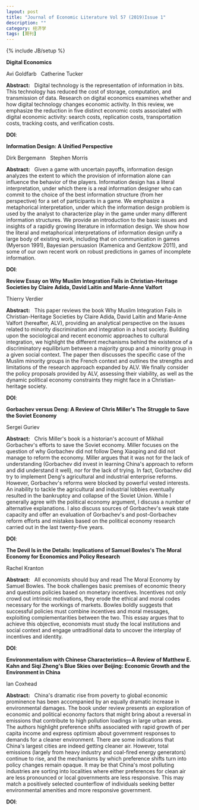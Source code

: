 ```yaml
---
layout: post
title: "Journal of Economic Literature Vol 57 (2019)Issue 1"
description: ""
category: 经济学
tags: [期刊]
---
```

{% include JB/setup %}

<p><strong>Digital Economics</strong></p>
<p>Avi Goldfarb&nbsp;&nbsp;&nbsp;Catherine Tucker&nbsp;&nbsp;&nbsp;</p>
<p><strong>Abstract:</strong>&nbsp;&nbsp;&nbsp;Digital technology is the representation of information in bits. This technology has reduced the cost of storage, computation, and transmission of data. Research on digital economics examines whether and how digital technology changes economic activity. In this review, we emphasize the reduction in five distinct economic costs associated with digital economic activity: search costs, replication costs, transportation costs, tracking costs, and verification costs.</p>
<p><strong>DOI</strong>:
</p>
<p> </p>
<p> </p>
  

<p><strong>Information Design: A Unified Perspective</strong></p>
<p>Dirk Bergemann&nbsp;&nbsp;&nbsp;Stephen Morris&nbsp;&nbsp;&nbsp;</p>
<p><strong>Abstract:</strong>&nbsp;&nbsp;&nbsp;Given a game with uncertain payoffs, information design analyzes the extent to which the provision of information alone can influence the behavior of the players. Information design has a literal interpretation, under which there is a real information designer who can commit to the choice of the best information structure (from her perspective) for a set of participants in a game. We emphasize a metaphorical interpretation, under which the information design problem is used by the analyst to characterize play in the game under many different information structures. We provide an introduction to the basic issues and insights of a rapidly growing literature in information design. We show how the literal and metaphorical interpretations of information design unify a large body of existing work, including that on communication in games (Myerson 1991), Bayesian persuasion (Kamenica and Gentzkow 2011), and some of our own recent work on robust predictions in games of incomplete information.</p>
<p><strong>DOI</strong>:
</p>
<p> </p>
<p> </p>
  

<p><strong>Review Essay on Why Muslim Integration Fails in Christian-Heritage Societies by Claire Adida, David Laitin and Marie-Anne Valfort</strong></p>
<p>Thierry Verdier&nbsp;&nbsp;&nbsp;</p>
<p><strong>Abstract:</strong>&nbsp;&nbsp;&nbsp;This paper reviews the book Why Muslim Integration Fails in Christian-Heritage Societies by Claire Adida, David Laitin and Marie-Anne Valfort (hereafter, ALV), providing an analytical perspective on the issues related to minority discrimination and integration in a host society. Building upon the sociological and recent economic approaches to cultural integration, we highlight the different mechanisms behind the existence of a discriminatory equilibrium between a majority group and a minority group in a given social context. The paper then discusses the specific case of the Muslim minority groups in the French context and outlines the strengths and limitations of the research approach expanded by ALV. We finally consider the policy proposals provided by ALV, assessing their viability, as well as the dynamic political economy constraints they might face in a Christian-heritage society.</p>
<p><strong>DOI</strong>:
</p>
<p> </p>
<p> </p>
  

<p><strong>Gorbachev versus Deng: A Review of Chris Miller's The Struggle to Save the Soviet Economy</strong></p>
<p>Sergei Guriev&nbsp;&nbsp;&nbsp;</p>
<p><strong>Abstract:</strong>&nbsp;&nbsp;&nbsp;Chris Miller's book is a historian's account of Mikhail Gorbachev's efforts to save the Soviet economy. Miller focuses on the question of why Gorbachev did not follow Deng Xiaoping and did not manage to reform the economy. Miller argues that it was not for the lack of understanding (Gorbachev did invest in learning China's approach to reform and did understand it well), nor for the lack of trying. In fact, Gorbachev did try to implement Deng's agricultural and industrial enterprise reforms. However, Gorbachev's reforms were blocked by powerful vested interests. An inability to tackle the agricultural and industrial lobbies eventually resulted in the bankruptcy and collapse of the Soviet Union. While I generally agree with the political economy argument, I discuss a number of alternative explanations. I also discuss sources of Gorbachev's weak state capacity and offer an evaluation of Gorbachev's and post-Gorbachev reform efforts and mistakes based on the political economy research carried out in the last twenty-five years.</p>
<p><strong>DOI</strong>:
</p>
<p> </p>
<p> </p>
  

<p><strong>The Devil Is in the Details: Implications of Samuel Bowles's The Moral Economy for Economics and Policy Research</strong></p>
<p>Rachel Kranton&nbsp;&nbsp;&nbsp;</p>
<p><strong>Abstract:</strong>&nbsp;&nbsp;&nbsp;All economists should buy and read The Moral Economy by Samuel Bowles. The book challenges basic premises of economic theory and questions policies based on monetary incentives. Incentives not only crowd out intrinsic motivations, they erode the ethical and moral codes necessary for the workings of markets. Bowles boldly suggests that successful policies must combine incentives and moral messages, exploiting complementarities between the two. This essay argues that to achieve this objective, economists must study the local institutions and social context and engage untraditional data to uncover the interplay of incentives and identity.</p>
<p><strong>DOI</strong>:
</p>
<p> </p>
<p> </p>
  

<p><strong>Environmentalism with Chinese Characteristics—A Review of Matthew E. Kahn and Siqi Zheng's Blue Skies over Beijing: Economic Growth and the Environment in China</strong></p>
<p>Ian Coxhead&nbsp;&nbsp;&nbsp;</p>
<p><strong>Abstract:</strong>&nbsp;&nbsp;&nbsp;China's dramatic rise from poverty to global economic prominence has been accompanied by an equally dramatic increase in environmental damages. The book under review presents an exploration of economic and political economy factors that might bring about a reversal in emissions that contribute to high pollution loadings in large urban areas. The authors highlight preference shifts associated with rapid growth of per capita income and express optimism about government responses to demands for a cleaner environment. There are some indications that China's largest cities are indeed getting cleaner air. However, total emissions (largely from heavy industry and coal-fired energy generators) continue to rise, and the mechanisms by which preference shifts turn into policy changes remain opaque. It may be that China's most polluting industries are sorting into localities where either preferences for clean air are less pronounced or local governments are less responsive. This may match a positively selected counterflow of individuals seeking better environmental amenities and more responsive government.</p>
<p><strong>DOI</strong>:
</p>
<p> </p>
<p> </p>
  